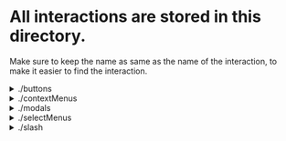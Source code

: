 # All interactions are stored in this directory.
Make sure to keep the name as same as the name of the interaction, to make it easier to find the interaction.
<details>
<summary>./buttons</summary>
All button interactions are stored in this directory.
Each button interaction is stored in a module.

[How to use buttons](https://discord.js.org/#/docs/discord.js/main/class/ButtonBuilder)
</details>
<details>
<summary>./contextMenus</summary>
All context menu interactions are stored in this directory.
Message context menus are stored in the message directory.
User context menus are stored in the user directory.
In both directories, the context menu is stored in an module.

[How to use context menus](https://discord.js.org/#/docs/builders/main/class/ContextMenuCommandBuilder)
</details>
<details>
<summary>./modals</summary>
All modal interactions are stored in this directory.
Each modal interaction is stored in a module.

[How to use modals](https://discord.js.org/#/docs/discord.js/main/class/ModalBuilders)
</details>
<details>
<summary>./selectMenus</summary>
All select menu interactions are stored in this directory.
Each select menu interaction is stored in a module.

[How to use select menus](https://discord.js.org/#/docs/builders/main/class/SelectMenuBuilder)
</details>
<details>
<summary>./slash</summary>
All slash commands are stored in this directory.
Each slash command is stored in a module.
Make sure to keep the name in lowercase, as slash commands can only be lowercase.
How to use Slash Commands

[How to use slash commands](https://discord.js.org/#/docs/builders/main/class/SlashCommandBuilder)
</details>



